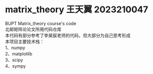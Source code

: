 # matrix_theory 王天翼 2023210047
BUPT Matrix_theory course's code  
北邮矩阵论论文所用代码仓库  
本代码有部分参考了李昊宸老师的代码，但大部分为自己思考形成  
本项目主要技术栈：  
 1、numpy  
 2、matplotlib  
 3、scipy  
 4、sympy  

